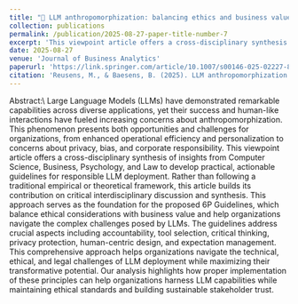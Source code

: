 ```yaml
---
title: "🤖 LLM anthropomorphization: balancing ethics and business value"
collection: publications
permalink: /publication/2025-08-27-paper-title-number-7
excerpt: 'This viewpoint article offers a cross-disciplinary synthesis of insights from Computer Science, Business, Psychology, and Law to develop practical, actionable guidelines for responsible LLM deployment.'
date: 2025-08-27
venue: 'Journal of Business Analytics'
paperurl: 'https://link.springer.com/article/10.1007/s00146-025-02227-8'
citation: 'Reusens, M., & Baesens, B. (2025). LLM anthropomorphization: balancing ethics and business value. Journal of Business Analytics, 1–18. https://doi.org/10.1080/2573234X.2025.2551951'
---
```

Abstract:\\
Large Language Models (LLMs) have demonstrated remarkable capabilities across diverse applications, yet their success and human-like interactions have fueled increasing concerns about anthropomorphization. This phenomenon presents both opportunities and challenges for organizations, from enhanced operational efficiency and personalization to concerns about privacy, bias, and corporate responsibility. This viewpoint article offers a cross-disciplinary synthesis of insights from Computer Science, Business, Psychology, and Law to develop practical, actionable guidelines for responsible LLM deployment. Rather than following a traditional empirical or theoretical framework, this article builds its contribution on critical interdisciplinary discussion and synthesis. This approach serves as the foundation for the proposed 6P Guidelines, which balance ethical considerations with business value and help organizations navigate the complex challenges posed by LLMs. The guidelines address crucial aspects including accountability, tool selection, critical thinking, privacy protection, human-centric design, and expectation management. This comprehensive approach helps organizations navigate the technical, ethical, and legal challenges of LLM deployment while maximizing their transformative potential. Our analysis highlights how proper implementation of these principles can help organizations harness LLM capabilities while maintaining ethical standards and building sustainable stakeholder trust.
